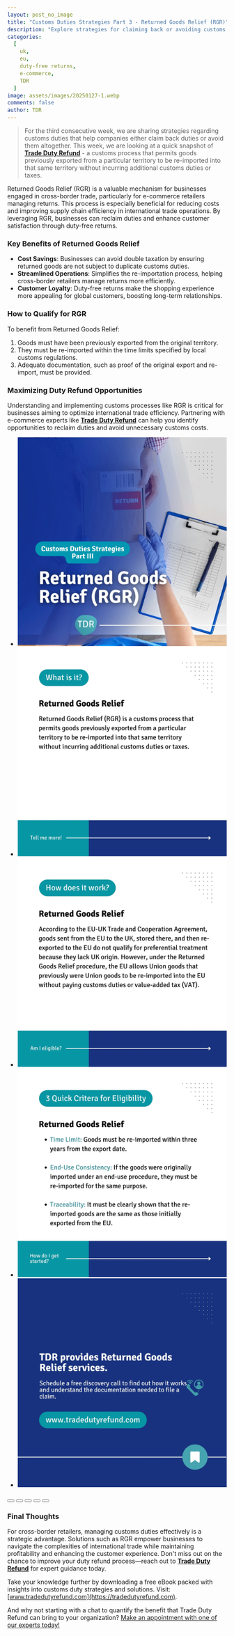 ```yaml
---
layout: post_no_image
title: "Customs Duties Strategies Part 3 - Returned Goods Relief (RGR)"
description: "Explore strategies for claiming back or avoiding customs duties with Returned Goods Relief, a customs process for duty-free re-importation."
categories:
  [
    uk,
    eu,
    duty-free returns,
    e-commerce,
    TDR
  ]
image: assets/images/20250127-1.webp
comments: false
author: TDR
---
```


> For the third consecutive week, we are sharing strategies regarding customs duties that help companies either claim back duties or avoid them altogether. This week, we are looking at a quick snapshot of [**Trade Duty Refund**](https://tradedutyrefund.com) - a customs process that permits goods previously exported from a particular territory to be re-imported into that same territory without incurring additional customs duties or taxes.

Returned Goods Relief (RGR) is a valuable mechanism for businesses engaged in cross-border trade, particularly for e-commerce retailers managing returns. This process is especially beneficial for reducing costs and improving supply chain efficiency in international trade operations. By leveraging RGR, businesses can reclaim duties and enhance customer satisfaction through duty-free returns.

### Key Benefits of Returned Goods Relief
- **Cost Savings**: Businesses can avoid double taxation by ensuring returned goods are not subject to duplicate customs duties.
- **Streamlined Operations**: Simplifies the re-importation process, helping cross-border retailers manage returns more efficiently.
- **Customer Loyalty**: Duty-free returns make the shopping experience more appealing for global customers, boosting long-term relationships.

### How to Qualify for RGR
To benefit from Returned Goods Relief:
1. Goods must have been previously exported from the original territory.
2. They must be re-imported within the time limits specified by local customs regulations.
3. Adequate documentation, such as proof of the original export and re-import, must be provided.

### Maximizing Duty Refund Opportunities
Understanding and implementing customs processes like RGR is critical for businesses aiming to optimize international trade efficiency. Partnering with e-commerce experts like [**Trade Duty Refund**](https://tradedutyrefund.com) can help you identify opportunities to reclaim duties and avoid unnecessary customs costs. 

<div class="glide">
  <div class="glide__track" data-glide-el="track">
    <ul class="glide__slides">
      <li class="glide__slide"><img src="/assets/images/20250127-2.webp"></li>
      <li class="glide__slide"><img src="/assets/images/20250127-3.webp"></li>
      <li class="glide__slide"><img src="/assets/images/20250127-4.webp"></li>
      <li class="glide__slide"><img src="/assets/images/20250127-5.webp"></li>
      <li class="glide__slide"><img src="/assets/images/20250127-6.webp"></li>
    </ul>
  </div>
  <div class="glide__bullets" data-glide-el="controls[nav]">
    <button class="glide__bullet" data-glide-dir="=0"></button>
    <button class="glide__bullet" data-glide-dir="=1"></button>
    <button class="glide__bullet" data-glide-dir="=2"></button>
    <button class="glide__bullet" data-glide-dir="=3"></button>
    <button class="glide__bullet" data-glide-dir="=4"></button>
  </div>
</div>

### Final Thoughts
For cross-border retailers, managing customs duties effectively is a strategic advantage. Solutions such as RGR empower businesses to navigate the complexities of international trade while maintaining profitability and enhancing the customer experience. Don't miss out on the chance to improve your duty refund process—reach out to [**Trade Duty Refund**](https://tradedutyrefund.com) for expert guidance today.

Take your knowledge further by downloading a free eBook packed with insights into customs duty strategies and solutions. Visit: [www.tradedutyrefund.com](https://tradedutyrefund.com).  

And why not starting with a chat to quantify the benefit that Trade Duty Refund can bring to your organization? [Make an appointment with one of our experts today!](https://tradedutyrefund.com/make-an-appointment.html)


<script src="https://cdnjs.cloudflare.com/ajax/libs/Glide.js/3.2.0/glide.min.js" integrity="sha512-IkLiryZhI6G4pnA3bBZzYCT9Ewk87U4DGEOz+TnRD3MrKqaUitt+ssHgn2X/sxoM7FxCP/ROUp6wcxjH/GcI5Q==" crossorigin="anonymous" referrerpolicy="no-referrer"></script>
<link rel="stylesheet" href="https://cdnjs.cloudflare.com/ajax/libs/Glide.js/3.2.0/css/glide.core.min.css" integrity="sha512-YQlbvfX5C6Ym6fTUSZ9GZpyB3F92hmQAZTO5YjciedwAaGRI9ccNs4iw2QTCJiSPheUQZomZKHQtuwbHkA9lgw==" crossorigin="anonymous" referrerpolicy="no-referrer" />
<link rel="stylesheet" href="https://cdnjs.cloudflare.com/ajax/libs/Glide.js/3.2.0/css/glide.theme.min.css" integrity="sha512-wCwx+DYp8LDIaTem/rpXubV/C1WiNRsEVqoztV0NZm8tiTvsUeSlA/Uz02VTGSiqfzAHD4RnqVoevMcRZgYEcQ==" crossorigin="anonymous" referrerpolicy="no-referrer" />

<script>new Glide('.glide').mount()</script>
